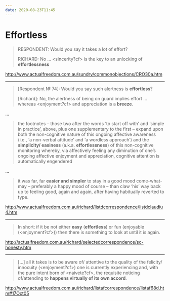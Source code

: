 ```yaml
---
date: 2020-08-23T11:45
---
```


# Effortless

> RESPONDENT: Would you say it takes a lot of effort?
>
> RICHARD: No ... <sincerity?cf> is the key to an unlocking of **effortlessness**

<http://www.actualfreedom.com.au/sundry/commonobjections/CRO30a.htm>

---

> [Respondent № 74]: Would you say such alertness is **effortless**?
>
> [Richard]: No, the alertness of being on guard implies effort ... whereas <enjoyment?cf> and appreciation is a **breeze**. 

...

> the footnotes – those two after the words ‘to start off with’ and ‘simple in practice’, above, plus one supplementary to the first – expand upon both the non-cognitive nature of this ongoing affective awareness (i.e., ‘a non-verbal attitude’ and ‘a wordless approach’) and the **simplicity/ easiness** (a.k.a. **effortlessness**) of this non-cognitive monitoring whereby, via affectively feeling any diminution of one’s ongoing affective enjoyment and appreciation, cognitive attention is automatically engendered

...

> it was far, far **easier and simpler** to stay in a good mood come-what-may – preferably a happy mood of course – than claw ‘his’ way back up to feeling good, again and again, after having habitually reverted to type.

<http://www.actualfreedom.com.au/richard/listdcorrespondence/listdclaudiu4.htm>

---

> In short: if it be not either **easy** (**effortless**) or fun (enjoyable (<enjoyment?cf>)) then there is something to look at until it is again.

<http://actualfreedom.com.au/richard/selectedcorrespondence/sc-honesty.htm>

---

> [...] all it takes is to be aware of/ attentive to the quality of the felicity/ innocuity (<enjoyment?cf>) one is currently experiencing and, with the pure intent born of <naivete?cf>, the requisite noticing of/attending to **happens virtually of its own accord**.

<http://www.actualfreedom.com.au/richard/listafcorrespondence/listaf68d.htm#17Oct05>

